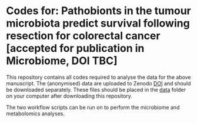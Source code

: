 # Codes for: Pathobionts in the tumour microbiota predict survival following resection for colorectal cancer [accepted for publication in Microbiome, DOI TBC]

This repository contains all codes required to analyse the data for the above manuscript.
The (anonymised) data are uploaded to Zenodo [DOI](https://doi.org/10.5281/zenodo.7326674) and should be downloaded separately.
These files should be placed in the [data](data) folder on your computer after downloading this repository.

The two workflow scripts can be run on to perform the microbiome and metabolomics analyses.
